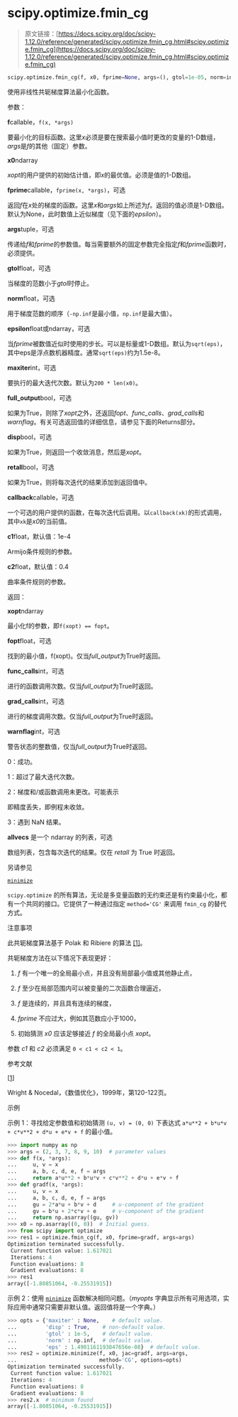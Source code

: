 # scipy.optimize.fmin_cg

> 原文链接：[https://docs.scipy.org/doc/scipy-1.12.0/reference/generated/scipy.optimize.fmin_cg.html#scipy.optimize.fmin_cg](https://docs.scipy.org/doc/scipy-1.12.0/reference/generated/scipy.optimize.fmin_cg.html#scipy.optimize.fmin_cg)

```py
scipy.optimize.fmin_cg(f, x0, fprime=None, args=(), gtol=1e-05, norm=inf, epsilon=1.4901161193847656e-08, maxiter=None, full_output=0, disp=1, retall=0, callback=None, c1=0.0001, c2=0.4)
```

使用非线性共轭梯度算法最小化函数。

参数：

**f**callable，`f(x, *args)`

要最小化的目标函数。这里*x*必须是要在搜索最小值时更改的变量的1-D数组，*args*是*f*的其他（固定）参数。

**x0**ndarray

*xopt*的用户提供的初始估计值，即*x*的最优值。必须是值的1-D数组。

**fprime**callable，`fprime(x, *args)`，可选

返回*f*在*x*处的梯度的函数。这里*x*和*args*如上所述为*f*。返回的值必须是1-D数组。默认为None，此时数值上近似梯度（见下面的*epsilon*）。

**args**tuple，可选

传递给*f*和*fprime*的参数值。每当需要额外的固定参数完全指定*f*和*fprime*函数时，必须提供。

**gtol**float，可选

当梯度的范数小于*gtol*时停止。

**norm**float，可选

用于梯度范数的顺序（`-np.inf`是最小值，`np.inf`是最大值）。

**epsilon**float或ndarray，可选

当*fprime*被数值近似时使用的步长。可以是标量或1-D数组。默认为`sqrt(eps)`，其中eps是浮点数机器精度。通常`sqrt(eps)`约为1.5e-8。

**maxiter**int，可选

要执行的最大迭代次数。默认为`200 * len(x0)`。

**full_output**bool，可选

如果为True，则除了*xopt*之外，还返回*fopt*、*func_calls*、*grad_calls*和*warnflag*。有关可选返回值的详细信息，请参见下面的Returns部分。

**disp**bool，可选

如果为True，则返回一个收敛消息，然后是*xopt*。

**retall**bool，可选

如果为True，则将每次迭代的结果添加到返回值中。

**callback**callable，可选

一个可选的用户提供的函数，在每次迭代后调用。以`callback(xk)`的形式调用，其中`xk`是*x0*的当前值。

**c1**float，默认值：1e-4

Armijo条件规则的参数。

**c2**float，默认值：0.4

曲率条件规则的参数。

返回：

**xopt**ndarray

最小化f的参数，即`f(xopt) == fopt`。

**fopt**float，可选

找到的最小值，f(xopt)。仅当*full_output*为True时返回。

**func_calls**int，可选

进行的函数调用次数。仅当*full_output*为True时返回。

**grad_calls**int，可选

进行的梯度调用次数。仅当*full_output*为True时返回。

**warnflag**int，可选

警告状态的整数值，仅当*full_output*为True时返回。

0：成功。

1：超过了最大迭代次数。

2：梯度和/或函数调用未更改。可能表示

即精度丢失，即例程未收敛。

3：遇到 NaN 结果。

**allvecs** 是一个 ndarray 的列表，可选

数组列表，包含每次迭代的结果。仅在 *retall* 为 True 时返回。

另请参见

[`minimize`](scipy.optimize.minimize.html#scipy.optimize.minimize "scipy.optimize.minimize")

`scipy.optimize` 的所有算法，无论是多变量函数的无约束还是有约束最小化，都有一个共同的接口。它提供了一种通过指定 `method='CG'` 来调用 `fmin_cg` 的替代方式。

注意事项

此共轭梯度算法基于 Polak 和 Ribiere 的算法 [[1]](#r675e71ddb23e-1)。

共轭梯度方法在以下情况下表现更好：

1.  *f* 有一个唯一的全局最小点，并且没有局部最小值或其他静止点，

1.  *f* 至少在局部范围内可以被变量的二次函数合理逼近，

1.  *f* 是连续的，并且具有连续的梯度，

1.  *fprime* 不应过大，例如其范数应小于1000，

1.  初始猜测 *x0* 应该足够接近 *f* 的全局最小点 *xopt*。

参数 *c1* 和 *c2* 必须满足 `0 < c1 < c2 < 1`。

参考文献

[[1](#id1)]

Wright & Nocedal，《数值优化》，1999年，第120-122页。

示例

示例 1：寻找给定参数值和初始猜测 `(u, v) = (0, 0)` 下表达式 `a*u**2 + b*u*v + c*v**2 + d*u + e*v + f` 的最小值。

```py
>>> import numpy as np
>>> args = (2, 3, 7, 8, 9, 10)  # parameter values
>>> def f(x, *args):
...     u, v = x
...     a, b, c, d, e, f = args
...     return a*u**2 + b*u*v + c*v**2 + d*u + e*v + f
>>> def gradf(x, *args):
...     u, v = x
...     a, b, c, d, e, f = args
...     gu = 2*a*u + b*v + d     # u-component of the gradient
...     gv = b*u + 2*c*v + e     # v-component of the gradient
...     return np.asarray((gu, gv))
>>> x0 = np.asarray((0, 0))  # Initial guess.
>>> from scipy import optimize
>>> res1 = optimize.fmin_cg(f, x0, fprime=gradf, args=args)
Optimization terminated successfully.
 Current function value: 1.617021
 Iterations: 4
 Function evaluations: 8
 Gradient evaluations: 8
>>> res1
array([-1.80851064, -0.25531915]) 
```

示例 2：使用 [`minimize`](scipy.optimize.minimize.html#scipy.optimize.minimize "scipy.optimize.minimize") 函数解决相同问题。（*myopts* 字典显示所有可用选项，实际应用中通常只需要非默认值。返回值将是一个字典。）

```py
>>> opts = {'maxiter' : None,    # default value.
...         'disp' : True,    # non-default value.
...         'gtol' : 1e-5,    # default value.
...         'norm' : np.inf,  # default value.
...         'eps' : 1.4901161193847656e-08}  # default value.
>>> res2 = optimize.minimize(f, x0, jac=gradf, args=args,
...                          method='CG', options=opts)
Optimization terminated successfully.
 Current function value: 1.617021
 Iterations: 4
 Function evaluations: 8
 Gradient evaluations: 8
>>> res2.x  # minimum found
array([-1.80851064, -0.25531915]) 
```
